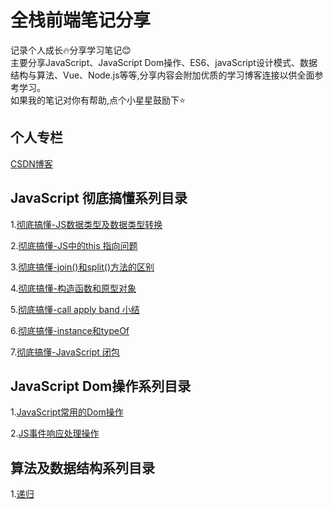 # 全栈前端笔记分享
记录个人成长🔥分享学习笔记😊<br>
主要分享JavaScript、JavaScript Dom操作、ES6、javaScript设计模式、数据结构与算法、Vue、Node.js等等,分享内容会附加优质的学习博客连接以供全面参考学习。<br>
如果我的笔记对你有帮助,点个小星星鼓励下⭐️

## 个人专栏
[CSDN博客](https://blog.csdn.net/zc639143029)

## JavaScript 彻底搞懂系列目录
 1.[彻底搞懂-JS数据类型及数据类型转换](https://github.com/zc639143029/Blog/issues/1)
 
 2.[彻底搞懂-JS中的this 指向问题](https://github.com/zc639143029/Blog/issues/2)
 
 3.[彻底搞懂-join()和split()方法的区别](https://github.com/zc639143029/Blog/issues/3)
 
 4.[彻底搞懂-构造函数和原型对象](https://github.com/zc639143029/Blog/issues/4)
 
 5.[彻底搞懂-call apply band 小结](https://github.com/zc639143029/Blog/issues/5)
 
 6.[彻底搞懂-instance和typeOf](https://github.com/zc639143029/Blog/issues/6)
 
 7.[彻底搞懂-JavaScript 闭包](https://github.com/zc639143029/Blog/issues/11)
 
 
## JavaScript Dom操作系列目录
 1.[JavaScript常用的Dom操作](https://github.com/zc639143029/Blog/issues/9)
 
 2.[JS事件响应处理操作](https://github.com/zc639143029/Blog/issues/12)
 
## 算法及数据结构系列目录
 1.[递归](https://github.com/zc639143029/Blog/issues/10)<br>
 
 
